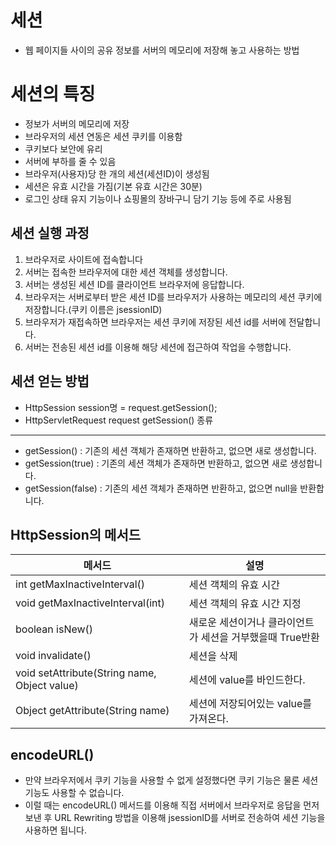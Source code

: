 세션
====================
* 웹 페이지들 사이의 공유 정보를 서버의 메모리에 저장해 놓고 사용하는 방법

세션의 특징
======================
* 정보가 서버의 메모리에 저장
* 브라우저의 세션 연동은 세션 쿠키를 이용함
* 쿠키보다 보안에 유리
* 서버에 부하를 줄 수 있음
* 브라우저(사용자)당 한 개의 세션(세션ID)이 생성됨
* 세션은 유효 시간을 가짐(기본 유효 시간은 30분)
* 로그인 상태 유지 기능이나 쇼핑몰의 장바구니 담기 기능 등에 주로 사용됨

세션 실행 과정
-----------------------
1. 브라우저로 사이트에 접속합니다
2. 서버는 접속한 브라우저에 대한 세션 객체를 생성합니다.
3. 서버는 생성된 세션 ID를 클라이언트 브라우저에 응답합니다.
4. 브라우저는 서버로부터 받은 세션 ID를 브라우저가 사용하는 메모리의 세션 쿠키에 저장합니다.(쿠키 이름은 jsessionID)
5. 브라우저가 재접속하면 브라우저는 세션 쿠키에 저장된 세션 id를 서버에 전달합니다.
6. 서버는 전송된 세션 id를 이용해 해당 세션에 접근하여 작업을 수행합니다.

세션 얻는 방법
-------------------
* HttpSession session명 = request.getSession();
* HttpServletRequest request
getSession() 종류
-----------------------
* getSession() : 기존의 세션 객체가 존재하면 반환하고, 없으면 새로 생성합니다.
* getSession(true) : 기존의 세션 객체가 존재하면 반환하고, 없으면 새로 생성합니다.
* getSession(false) : 기존의 세션 객체가 존재하면 반환하고, 없으면 null을 반환합니다.

HttpSession의 메서드
----------------------
|메서드|설명|
|--------|-------|
|int getMaxInactiveInterval()|세션 객체의 유효 시간|
|void getMaxInactiveInterval(int)|세션 객체의 유효 시간 지정|
|boolean isNew()|새로운 세션이거나 클라이언트가 세션을 거부했을때 True반환|
|void invalidate()|세션을 삭제|
|void setAttribute(String name, Object value)|세션에 value를 바인드한다.|
|Object getAttribute(String name)|세션에 저장되어있는 value를 가져온다.|

encodeURL()
---------------------
* 만약 브라우저에서 쿠키 기능을 사용할 수 없게 설정했다면 쿠키 기능은 물론 세션 기능도 사용할 수 없습니다.
* 이럴 때는 encodeURL() 메서드를 이용해 직접 서버에서 브라우저로 응답을 먼저 보낸 후 URL Rewriting 방법을 이용해 jsessionID를 서버로 전송하여 세션 기능을 사용하면 됩니다.
